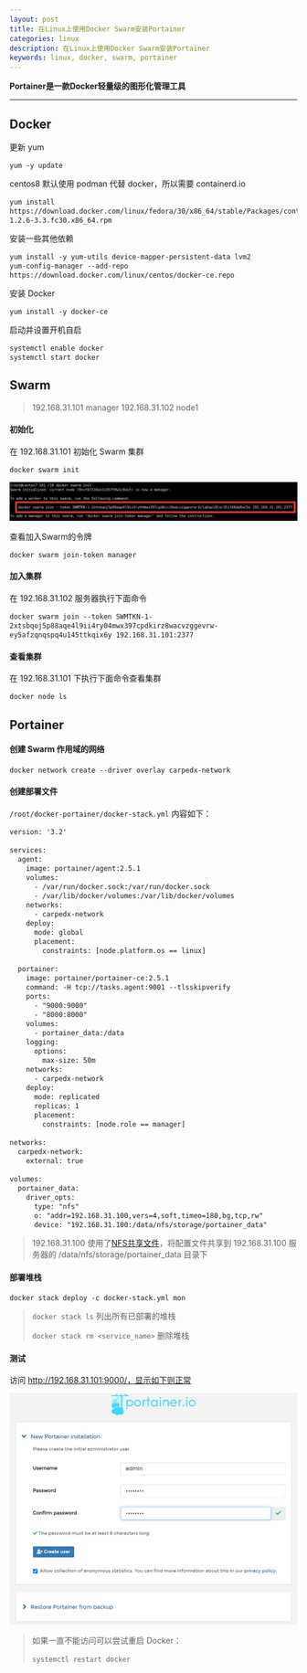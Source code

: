```yaml
---
layout: post
title: 在Linux上使用Docker Swarm安装Portainer
categories: linux
description: 在Linux上使用Docker Swarm安装Portainer
keywords: linux, docker, swarm, portainer
---
```




**Portainer是一款Docker轻量级的图形化管理工具**

****



## Docker

更新 yum

```shell
yum -y update
```

centos8 默认使用 podman 代替 docker，所以需要 containerd.io

```shell
yum install https://download.docker.com/linux/fedora/30/x86_64/stable/Packages/containerd.io-1.2.6-3.3.fc30.x86_64.rpm
```

安装一些其他依赖

```
yum install -y yum-utils device-mapper-persistent-data lvm2
yum-config-manager --add-repo https://download.docker.com/linux/centos/docker-ce.repo
```

安装 Docker

```
yum install -y docker-ce 
```

启动并设置开机自启

```
systemctl enable docker
systemctl start docker
```





## Swarm



>192.168.31.101 manager
>192.168.31.102 node1



#### 初始化

在 192.168.31.101 初始化 Swarm 集群

```shell
docker swarm init
```

<img src="/images/posts/linux/docker_swarm_portainer_step1.jpg"  />

查看加入Swarm的令牌

```shell
docker swarm join-token manager
```



#### 加入集群

在 192.168.31.102 服务器执行下面命令

```shell
docker swarm join --token SWMTKN-1-2xtsbqoj5p88aqe4l9ii4ry04mwx397cpdkirz8wacvzggevrw-ey5afzqnqspq4u145ttkqix6y 192.168.31.101:2377
```



#### 查看集群

在 192.168.31.101 下执行下面命令查看集群

```shell
docker node ls
```





## Portainer



#### 创建 Swarm 作用域的网络

```shell
docker network create --driver overlay carpedx-network
```



#### 创建部署文件

`/root/docker-portainer/docker-stack.yml` 内容如下：

```shell
version: '3.2'

services:
  agent:
    image: portainer/agent:2.5.1
    volumes:
      - /var/run/docker.sock:/var/run/docker.sock
      - /var/lib/docker/volumes:/var/lib/docker/volumes
    networks:
      - carpedx-network
    deploy:
      mode: global
      placement:
        constraints: [node.platform.os == linux]

  portainer:
    image: portainer/portainer-ce:2.5.1
    command: -H tcp://tasks.agent:9001 --tlsskipverify
    ports:
      - "9000:9000"
      - "8000:8000"
    volumes:
      - portainer_data:/data
    logging:
      options:
        max-size: 50m
    networks:
      - carpedx-network
    deploy:
      mode: replicated
      replicas: 1
      placement:
        constraints: [node.role == manager]

networks:
  carpedx-network:
    external: true

volumes:
  portainer_data:
    driver_opts:
      type: "nfs"
      o: "addr=192.168.31.100,vers=4,soft,timeo=180,bg,tcp,rw"
      device: "192.168.31.100:/data/nfs/storage/portainer_data"
```

>192.168.31.100 使用了[NFS共享文件](https://carpedx.com/2023/09/17/linux_nfs/)，将配置文件共享到 192.168.31.100 服务器的 /data/nfs/storage/portainer_data 目录下



#### 部署堆栈

```shell
docker stack deploy -c docker-stack.yml mon
```

> `docker stack ls` 列出所有已部署的堆栈
>
> `docker stack rm <service_name>` 删除堆栈



#### 测试

访问 http://192.168.31.101:9000/，显示如下则正常

<img src="/images/posts/linux/docker_swarm_portainer_step2.jpg"  />



> 如果一直不能访问可以尝试重启 Docker：
>
> `systemctl restart docker`
